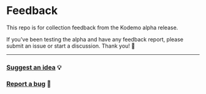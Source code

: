 # Feedback
This repo is for collection feedback from the Kodemo alpha release.

If you've been testing the alpha and have any feedback report, please submit an issue or start a discussion. Thank you! 🙌

--- 
### [Suggest an idea](https://github.com/KodemoApp/feedback/discussions/new?category=ideas) 💡
### [Report a bug](https://github.com/KodemoApp/feedback/issues/new) 🐞
